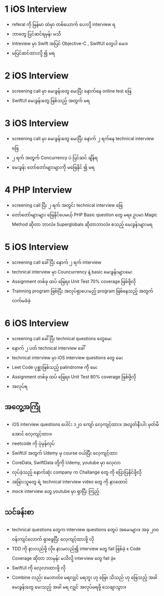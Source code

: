 # 1 iOS Interview

- referal ကို မြန်မာ ထဲမှာ တစ်ယောက် ပေးလို့ interview ရ
- ဘာတွေ ပြင်ဆင်ရမှန်း မသိ
- Intreview မှာ Swift အပြင် Objective-C , SwiftUI တွေပါ မေး။
- မပြင်ဆင်ထားလို့ ၍ မရ


# 2 iOS Interview

- screening call မှာ မေးခွန်းတွေ မေးပြီး နောက်နေ online test ဖြေ
- SwiftUI မေးခွန်းတွေ ဖြစ်သည့် အတွက် မရ

# 3 iOS Interview

- screening call မှာ မေးခွန်းတွေ မေးပြီး နောက် ၂ ရက်နေ technical interview ဖြေ
- ၂ ရက် အတွက် Concurrency ပဲ ပြင်ဆင် ချိန်ရ
- မေးခွန်း တော်တော်များများကို မဖြေနိုင် ၍ မရ


# 4 PHP Interview

- screening call ပြီး ၂ ရက် အတွင်း technical interview ဖြေ
- တော်တော်များများ ဖြေနိုင်ပေမယ့် PHP Basic question တွေ မရ။ ဥပမာ Magic Method ဆိုတာ ဘာလဲ။ Superglobals ဆိုတာဘာလဲ။ စသည့် မေးခွန်းများမရ


# 5 iOS Interview

- screening call ခေါ်ပြီး နောက် ၂ ရက် interview
- technical interview မှာ Councurrency နဲ့ basic မေးခွန်းများမေး
- Assignment တစ်ခု ထပ် ဖြေရ။ Unit Test 70% coverage ဖြစ်ဖို့လို
- Trainning program ဖြစ်ပြီး အလုပ်ရှာပေးမည့် program ဖြစ်နေသည့် အတွက် လက်မခံခဲ့

# 6 iOS Interview

- screening call ခေါ်ပြီး technical questions တွေမေး
- နောက် ၂ ပတ် technical interview ခေါ်
- technical interview မှာ iOS interview questions တွေ မေး
- Leet Code ပုစ္ဆာဖြစ်သည့် palindrome ကို မေး
- Assignment တစ်ခု ထပ် ဖြေရ။ Unit Test 80% coverage ဖြစ်ဖို့လို
- အလုပ်ရ


## အတွေ့အကြုံ

- iOS interview questions ပေါင်း ၁၂၀ ကျော် လေ့ကျင့်ထား။ အလွတ်နီးပါး မှတ်မိအောင် လေ့ကျင့်ထား။
- neetcode ကို ပုံမှန်လုပ်
- SwiftUI အတွက် Udemy မှ course ဝယ်ပြီး လေ့ကျင့်ထား
- CoreData, SwiftData တို့ကို Udemy, youtube မှာ လေ့လာ
- လုပ်ခဲ့သည့် နောက်ဆုံး company က Challange တွေ ကို ပြောပြနိုင်ဖို့လို
- အခြားသူတွေ ရဲ့ technical interview video တွေ ကို နားထောင်
- mock interview တွေ youtube မှာ ရှာပြီး ကြည့်

## သင်ခန်းစာ

- technical questions တွေက interview questions တွေပဲ အမေးများ။ အခု ၂၀၀ ဝန်းကျင်လောက် ရှာဖွေပြီး လေ့ကျင့်ထားဖို့ လို
- TDD ကို နားလည်ဖို့ လို။​ နားမလည်၍ interview တွေ fail ဖြစ်ခဲ့ ။ Code Coverage ဆိုတာ ဘာမှန်း မသိလို့ interview တွေ fail ခဲ့။
- SwiftUI ကို လေ့လာထားဖို့ လို
- Combine လည်း မေးတတ်။ မရလျှင် မရဘူး ဟု ဖြေ။ သိသည် ဟု ဖြေသည့် အခါ မေးခွန်းတွေ မေးသည့် အခါ မရ လျှင် အလုပ်မရဖို့ သေချာသွား။


